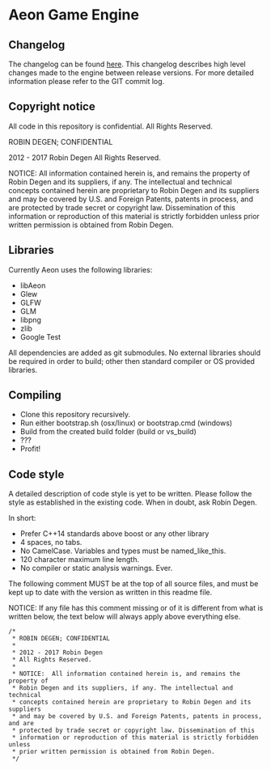Aeon Game Engine
==============

Changelog
--------------
The changelog can be found [here](CHANGELOG.md). This changelog describes high
level changes made to the engine between release versions. For more detailed
information please refer to the GIT commit log.

Copyright notice
--------------
All code in this repository is confidential.
All Rights Reserved.

ROBIN DEGEN; CONFIDENTIAL

2012 - 2017 Robin Degen
All Rights Reserved.

NOTICE:  All information contained herein is, and remains the property of
Robin Degen and its suppliers, if any. The intellectual and technical
concepts contained herein are proprietary to Robin Degen and its suppliers
and may be covered by U.S. and Foreign Patents, patents in process, and are
protected by trade secret or copyright law. Dissemination of this
information or reproduction of this material is strictly forbidden unless
prior written permission is obtained from Robin Degen.

Libraries
--------------
Currently Aeon uses the following libraries:

- libAeon
- Glew
- GLFW
- GLM
- libpng
- zlib
- Google Test

All dependencies are added as git submodules. No external libraries should be required
in order to build; other then standard compiler or OS provided libraries.

Compiling
--------------

- Clone this repository recursively.
- Run either bootstrap.sh (osx/linux) or bootstrap.cmd (windows)
- Build from the created build folder (build or vs_build)
- ???
- Profit!

Code style
--------------
A detailed description of code style is yet to be written. Please follow the 
style as established in the existing code. When in doubt, ask Robin Degen.

In short:

- Prefer C++14 standards above boost or any other library
- 4 spaces, no tabs.
- No CamelCase. Variables and types must be named_like_this.
- 120 character maximum line length.
- No compiler or static analysis warnings. Ever.

The following comment MUST be at the top of all source files, and must be kept
up to date with the version as written in this readme file.

NOTICE:
If any file has this comment missing or of it is different from what is written 
below, the text below will always apply above everything else.

	/*
	 * ROBIN DEGEN; CONFIDENTIAL
	 *
	 * 2012 - 2017 Robin Degen
	 * All Rights Reserved.
	 *
	 * NOTICE:  All information contained herein is, and remains the property of
	 * Robin Degen and its suppliers, if any. The intellectual and technical
	 * concepts contained herein are proprietary to Robin Degen and its suppliers
	 * and may be covered by U.S. and Foreign Patents, patents in process, and are
	 * protected by trade secret or copyright law. Dissemination of this
	 * information or reproduction of this material is strictly forbidden unless
	 * prior written permission is obtained from Robin Degen.
	 */
